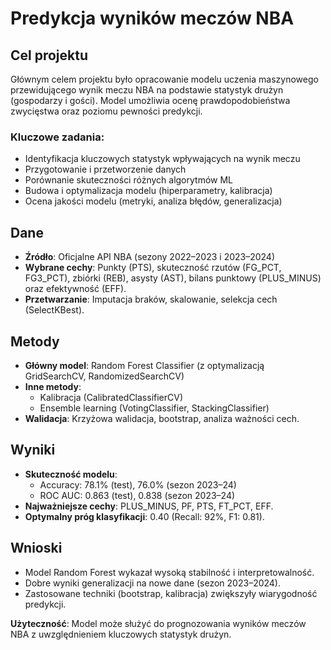 # Predykcja wyników meczów NBA  

## Cel projektu  
Głównym celem projektu było opracowanie modelu uczenia maszynowego przewidującego wynik meczu NBA na podstawie statystyk drużyn (gospodarzy i gości). Model umożliwia ocenę prawdopodobieństwa zwycięstwa oraz poziomu pewności predykcji.  

### Kluczowe zadania:  
- Identyfikacja kluczowych statystyk wpływających na wynik meczu  
- Przygotowanie i przetworzenie danych  
- Porównanie skuteczności różnych algorytmów ML  
- Budowa i optymalizacja modelu (hiperparametry, kalibracja)  
- Ocena jakości modelu (metryki, analiza błędów, generalizacja)  

## Dane  
- **Źródło**: Oficjalne API NBA (sezony 2022–2023 i 2023–2024)  
- **Wybrane cechy**: Punkty (PTS), skuteczność rzutów (FG_PCT, FG3_PCT), zbiórki (REB), asysty (AST), bilans punktowy (PLUS_MINUS) oraz efektywność (EFF).  
- **Przetwarzanie**: Imputacja braków, skalowanie, selekcja cech (SelectKBest).  

## Metody  
- **Główny model**: Random Forest Classifier (z optymalizacją GridSearchCV, RandomizedSearchCV)  
- **Inne metody**:  
  - Kalibracja (CalibratedClassifierCV)  
  - Ensemble learning (VotingClassifier, StackingClassifier)  
- **Walidacja**: Krzyżowa walidacja, bootstrap, analiza ważności cech.  

## Wyniki  
- **Skuteczność modelu**:  
  - Accuracy: 78.1% (test), 76.0% (sezon 2023–24)  
  - ROC AUC: 0.863 (test), 0.838 (sezon 2023–24)  
- **Najważniejsze cechy**: PLUS_MINUS, PF, PTS, FT_PCT, EFF.  
- **Optymalny próg klasyfikacji**: 0.40 (Recall: 92%, F1: 0.81).  

## Wnioski  
- Model Random Forest wykazał wysoką stabilność i interpretowalność.  
- Dobre wyniki generalizacji na nowe dane (sezon 2023–2024).  
- Zastosowane techniki (bootstrap, kalibracja) zwiększyły wiarygodność predykcji.  

**Użyteczność**: Model może służyć do prognozowania wyników meczów NBA z uwzględnieniem kluczowych statystyk drużyn.  
